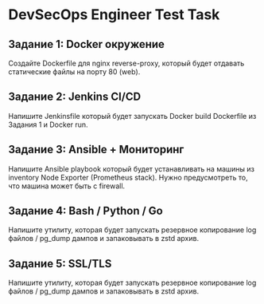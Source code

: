 # DevSecOps Engineer Test Task

## Задание 1: Docker окружение
Создайте Dockerfile для nginx reverse-proxy, который будет отдавать статические файлы на порту 80 (web).

## Задание 2: Jenkins CI/CD
Напишите Jenkinsfile который будет запускать Docker build Dockerfile из Задания 1 и Docker run.

## Задание 3: Ansible + Мониторинг
Напишите Ansible playbook который будет устанавливать на машины из inventory Node Exporter (Prometheus stack). Нужно предусмотреть то, что машина может быть с firewall.

## Задание 4: Bash / Python / Go
Напишите утилиту, которая будет запускать резервное копирование log файлов / pg_dump дампов и запаковывать в zstd архив.

## Задание 5: SSL/TLS
Напишите утилиту, которая будет запускать резервное копирование log файлов / pg_dump дампов и запаковывать в zstd архив.